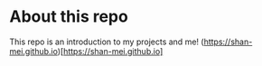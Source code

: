 # About this repo

This repo is an introduction to my projects and me!
(https://shan-mei.github.io)[https://shan-mei.github.io]
